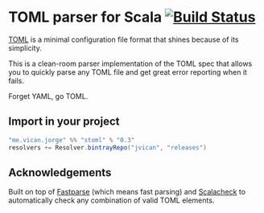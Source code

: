 # TOML parser for Scala [![Build Status](https://travis-ci.org/jvican/stoml.svg)](https://travis-ci.org/jvican/stoml)
  
[TOML](https://github.com/toml-lang/toml#user-content-comment) is a 
minimal configuration file format that shines because of its simplicity.

This is a clean-room parser implementation of the TOML spec that allows you to
quickly parse any TOML file and get great error reporting when it fails.

Forget YAML, go TOML.

## Import in your project
```scala
"me.vican.jorge" %% "stoml" % "0.3"
resolvers += Resolver.bintrayRepo("jvican", "releases")
```
  
## Acknowledgements
Built on top of [Fastparse](https://github.com/lihaoyi/fastparse) (which means fast parsing) and [Scalacheck](https://github.com/rickynils/scalacheck) to automatically check any combination of valid TOML elements.
